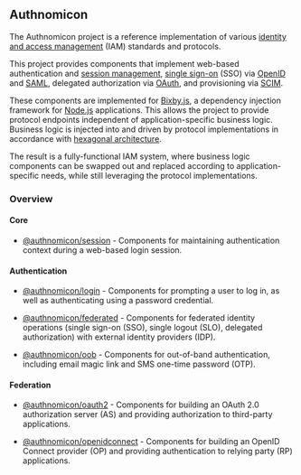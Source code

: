 ## Authnomicon

The Authnomicon project is a reference implementation of various [identity and
access management](https://en.wikipedia.org/wiki/Identity_management) (IAM)
standards and protocols.

This project provides components that implement web-based authentication and
[session management](https://en.wikipedia.org/wiki/HTTP#HTTP_session), [single
sign-on](https://en.wikipedia.org/wiki/Single_sign-on) (SSO) via [OpenID](https://en.wikipedia.org/wiki/OpenID)
and [SAML](https://en.wikipedia.org/wiki/Security_Assertion_Markup_Language),
delegated authorization via [OAuth](https://en.wikipedia.org/wiki/OAuth), and
provisioning via [SCIM](https://en.wikipedia.org/wiki/System_for_Cross-domain_Identity_Management).

These components are implemented for [Bixby.js](https://github.com/bixbyjs), a
dependency injection framework for [Node.js](https://nodejs.org/) applications.
This allows the project to provide protocol endpoints independent of
application-specific business logic.  Business logic is injected into and driven
by protocol implementations in accordance with [hexagonal architecture](https://en.wikipedia.org/wiki/Hexagonal_architecture_(software)).

The result is a fully-functional IAM system, where business logic components can
be swapped out and replaced according to application-specific needs, while still
leveraging the protocol implementations.

### Overview

#### Core

- [@authnomicon/session](https://github.com/authnomicon/session) - Components
  for maintaining authentication context during a web-based login session.

#### Authentication

- [@authnomicon/login](https://github.com/authnomicon/login) - Components for
  prompting a user to log in, as well as authenticating using a password
  credential.
  
- [@authnomicon/federated](https://github.com/authnomicon/federated) -
  Components for federated identity operations (single sign-on (SSO), single
  logout (SLO), delegated authorization) with external identity providers
  (IDP).

- [@authnomicon/oob](https://github.com/authnomicon/oob) - Components for
  out-of-band authentication, including email magic link and SMS one-time
  password (OTP).

#### Federation

- [@authnomicon/oauth2](https://github.com/authnomicon/oauth2) - Components for
  building an OAuth 2.0 authorization server (AS) and providing authorization to
  third-party applications.
  
- [@authnomicon/openidconnect](https://github.com/authnomicon/openidconnect) -
  Components for building an OpenID Connect provider (OP) and providing
  authentication to relying party (RP) applications.
